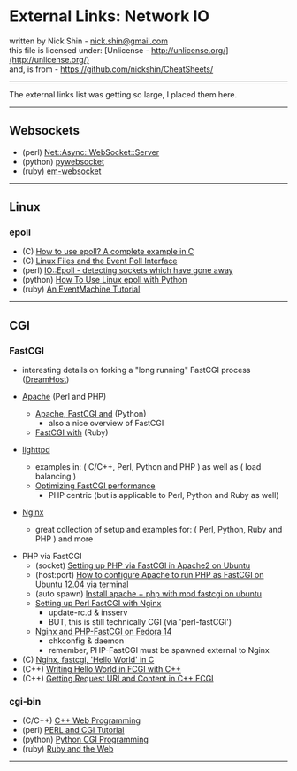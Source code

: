 # External Links: Network IO

written by Nick Shin - nick.shin@gmail.com<br>
this file is licensed under: [Unlicense - http://unlicense.org/](http://unlicense.org/)<br>
and, is from - <https://github.com/nickshin/CheatSheets/>

* * *

The external links list was getting so large, I placed them here.

* * *

## Websockets

- (perl) [Net::Async::WebSocket::Server](https://metacpan.org/pod/Net::Async::WebSocket::Server)
- (python) [pywebsocket](http://code.google.com/p/pywebsocket/)
- (ruby) [em-websocket](https://github.com/igrigorik/em-websocket)

* * *

## Linux

### epoll

- (C) [How to use epoll? A complete example in C](https://banu.com/blog/2/how-to-use-epoll-a-complete-example-in-c/)
- (C) [Linux Files and the Event Poll Interface](http://www.devshed.com/c/a/BrainDump/Linux-Files-and-the-Event-Poll-Interface/)
- (perl) [IO::Epoll - detecting sockets which have gone away](http://www.perlmonks.org/index.pl?node_id=646683)
- (python) [How To Use Linux epoll with Python](http://scotdoyle.com/python-epoll-howto.html)
- (ruby) [An EventMachine Tutorial](http://20bits.com/article/an-eventmachine-tutorial)

* * *

## CGI

### FastCGI

- interesting details on forking a "long running" FastCGI process ([DreamHost](http://wiki.dreamhost.com/Perl_FastCGI))

- [Apache](http://httpd.apache.org/mod_fcgid/mod/mod_fcgid.html) (Perl and PHP)
	- [Apache, FastCGI and](http://www.electricmonk.nl/docs/apache_fastcgi_python/apache_fastcgi_python.html) (Python)
		- also a nice overview of FastCGI
	- [FastCGI with](https://rubygems.org/gems/fcgi/) (Ruby)
- [lighttpd](http://redmine.lighttpd.net/projects/lighttpd/wiki/Docs_ModFastCGI)
	- examples in: ( C/C++, Perl, Python and PHP ) as well as ( load balancing )
	- [Optimizing FastCGI performance](http://redmine.lighttpd.net/projects/lighttpd/wiki/Docs_PerformanceFastCGI)
		- PHP centric (but is applicable to Perl, Python and Ruby as well)
- [Nginx](http://wiki.nginx.org/Configuration#FastCGI_examples)
	- great collection of setup and examples for: ( Perl, Python, Ruby and PHP ) and more
<!--
[//] # ( 	- [nginx pitfalls](http://wiki.nginx.org/Pitfalls) )
-->

- PHP via FastCGI
	- (socket) [Setting up PHP via FastCGI in Apache2 on Ubuntu](http://igor.gold.ac.uk/~mas01rwb/pages/apache-php-fastcgi.html)
	- (host:port) [How to configure Apache to run PHP as FastCGI on Ubuntu 12.04 via terminal](http://askubuntu.com/questions/378734/how-to-configure-apache-to-run-php-as-fastcgi-on-ubuntu-12-04-via-terminal)
	- (auto spawn) [Install apache + php with mod fastcgi on ubuntu](http://www.binarytides.com/install-apache-php-mod-fastcgi-ubuntu/)
	- [Setting up Perl FastCGI with Nginx](http://nginxlibrary.com/perl-fastcgi/)
		- update-rc.d & insserv
		- BUT, this is still technically CGI (via 'perl-fastCGI')
	- [Nginx and PHP-FastCGI on Fedora 14](https://library.linode.com/web-servers/nginx/php-fastcgi/fedora-14)
		- chkconfig &amp; daemon
		- remember, PHP-FastCGI must be spawned external to Nginx
- (C) [Nginx, fastcgi, 'Hello World' in C](http://www.kutukupret.com/2010/08/20/nginx-fastcgi-hello-world-in-c/)
- (C++) [Writing Hello World in FCGI with C++](http://chriswu.me/blog/writing-hello-world-in-fcgi-with-c-plus-plus/)
- (C++) [Getting Request URI and Content in C++ FCGI](http://chriswu.me/blog/getting-request-uri-and-content-in-c-plus-plus-fcgi/)

### cgi-bin

- (C/C++) [C++ Web Programming](http://www.tutorialspoint.com/cplusplus/cpp_web_programming.htm)
- (perl) [PERL and CGI Tutorial](http://www.tutorialspoint.com/perl/perl_cgi.htm)
- (python) [Python CGI Programming](http://www.tutorialspoint.com/python/python_cgi_programming.htm)
- (ruby) [Ruby and the Web](http://ruby-doc.com/docs/ProgrammingRuby/html/web.html)

<!--
[//] # (- (python) [CgiScripts - PythonInfo Wiki](http://wiki.python.org/moin/CgiScripts)                                )
[//] # (- (ruby) [Ruby Web Applications - CGI Programming](http://www.tutorialspoint.com/ruby/ruby_web_applications.htm) )
[//] # (- (ruby) [PLEAC-Ruby](http://pleac.sourceforge.net/pleac_ruby/cgiprogramming.html)                               )
-->

* * *

